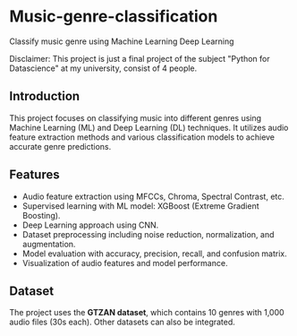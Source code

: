 # Music-genre-classification
Classify music genre using Machine Learning Deep Learning

Disclaimer: This project is just a final project of the subject "Python for Datascience" at my university, consist of 4 people.
## Introduction
This project focuses on classifying music into different genres using Machine Learning (ML) and Deep Learning (DL) techniques. It utilizes audio feature extraction methods and various classification models to achieve accurate genre predictions.
## Features
- Audio feature extraction using MFCCs, Chroma, Spectral Contrast, etc.
- Supervised learning with ML model: XGBoost (Extreme Gradient Boosting).
- Deep Learning approach using CNN.
- Dataset preprocessing including noise reduction, normalization, and augmentation.
- Model evaluation with accuracy, precision, recall, and confusion matrix.
- Visualization of audio features and model performance.

## Dataset
The project uses the **GTZAN dataset**, which contains 10 genres with 1,000 audio files (30s each). Other datasets can also be integrated.
